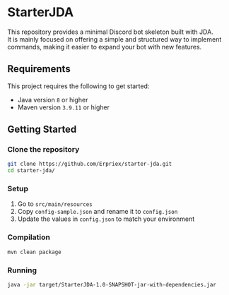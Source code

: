 # StarterJDA
This repository provides a minimal Discord bot skeleton built with JDA.<br />
It is mainly focused on offering a simple and structured way to implement commands, making it easier to expand your bot with new features.

## Requirements
This project requires the following to get started:
- Java version `8` or higher
- Maven version `3.9.11` or higher

## Getting Started

### Clone the repository
```bash
git clone https://github.com/Erpriex/starter-jda.git
cd starter-jda/
```

### Setup
1. Go to `src/main/resources`
2. Copy `config-sample.json` and rename it to `config.json`
3. Update the values in `config.json` to match your environment

### Compilation
```bash
mvn clean package
```

### Running
```bash
java -jar target/StarterJDA-1.0-SNAPSHOT-jar-with-dependencies.jar
```